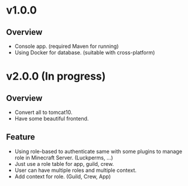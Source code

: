 # v1.0.0
## Overview
- Console app. (required Maven for running)
- Using Docker for database. (suitable with cross-platform)
# v2.0.0 (In progress)
## Overview
- Convert all to tomcat10.
- Have some beautiful frontend.
## Feature
- Using role-based to authenticate same with some plugins to manage role in Minecraft Server. (Luckperms, ...)
- Just use a role table for app, guild, crew.
- User can have multiple roles and multiple context.
- Add context for role. (Guild, Crew, App)

